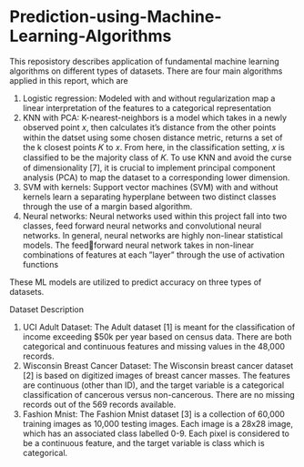 # Prediction-using-Machine-Learning-Algorithms

This reposistory describes application of fundamental machine learning algorithms on different types of datasets. There are four main algorithms applied in this report, which are
  1. Logistic regression: Modeled with and without regularization map a linear interpretation of the features to a categorical representation
  2. KNN with PCA:  K-nearest-neighbors is a model which takes in a newly observed point 𝑥, then calculates it’s distance from the other points within the datset using some chosen distance metric, returns a set of the k closest points 𝐾 to 𝑥. From here, in the classification setting, 𝑥 is classified to be the majority class of 𝐾. To use KNN and avoid the curse of dimensionality [7], it is crucial to implement principal component analysis (PCA) to map the dataset to a corresponding lower dimension.
  3. SVM with kernels: Support vector machines (SVM) with and without kernels learn a separating hyperplane between two distinct classes through the use of a margin based algorithm.
  4. Neural networks: Neural networks used within this project fall into two classes, feed forward neural networks and convolutional neural networks. In general, neural networks are highly non-linear statistical models. The feedforward neural network takes in non-linear combinations of features at each ”layer” through the use of activation functions 

These ML models are utilized to predict accuracy on three types of datasets.

Dataset Description
1) UCI Adult Dataset: The Adult dataset [1] is meant for the classification of income exceeding $50k per year
based on census data. There are both categorical and continuous features and missing values in the 48,000 records.
2) Wisconsin Breast Cancer Dataset: The Wisconsin breast cancer dataset [2] is based on digitized images
of breast cancer masses. The features are continuous (other than ID), and the target variable is a categorical
classification of cancerous versus non-cancerous. There are no missing records out of the 569 records available.
3) Fashion Mnist: The Fashion Mnist dataset [3] is a collection of 60,000 training images as 10,000 testing
images. Each image is a 28x28 image, which has an associated class labelled 0-9. Each pixel is considered to be
a continuous feature, and the target variable is class which is categorical.
